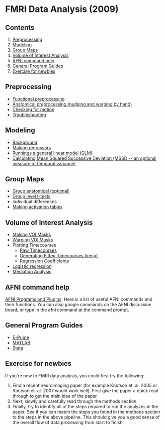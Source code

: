 # FMRI Data Analysis (2009)

## Contents
  1. [Preprocessing](#preprocessing)
  2. [Modeling](#modeling)
  3. [Group Maps](#group-maps)
  4. [Volume of Interest Analysis](#VOI-analysis)
  5. [AFNI command help](#AFNI)
  6. [General Program Guides](#program-guides)
  7. [Exercise for newbies](#newbies)

<a name='preprocessing'></a>
## Preprocessing
  - [Functional preprocessing](preprocessing/functional-preprocessing.md)
  - [Anatomical preprocessing (nudging and warping by hand)](preprocessing/anatomical-preprocessing.md)
  - [Checking for motion](preprocessing/checking-for-motion.md)
  - [Troubleshooting](preprocessing/troubleshooting.md)

<a name='modeling'></a>
## Modeling
  - [Background](modeling/background.md)
  - [Making regressors](modeling/making-regressors.md)
  - [Runnings a general linear model (GLM)](modeling/glm.md)
  - [Calculating Mean Squared Successive Deviation (MSSD -- an optional measure of temporal variance)](modeling/mssd.md)

<a name='group-maps'></a>
## Group Maps
  - [Group anatomical (optional)](group-maps/group-anatomical.md)
  - [Group level t-tests](group-maps/group-level-t-tests.md)
  - Individual differences
  - [Making activation tables](group-maps/making-activation-tables.md)

<a name='VOI-analysis'></a>
## Volume of Interest Analysis
  - [Making VOI Masks](voi-analysis/making-voi-masks.md)
  - [Warping VOI Masks](voi-analysis/warping-voi-masks.md)
  - Plotting Timecourses
      - [Raw Timecourses]()
      - [Generating Fitted Timecourses (iresp)]()
      - [Regression Coefficients]()
  - [Logistic regression]()
  - [Mediation Analysis]()

<a name='AFNI'></a>
## AFNI command help
[AFNI Programs and Plugins](): Here is a list of useful AFNI commands and their functions. You can also google commands on the AFNI discussion board, or type in the afni command at the command prompt.

<a name='program-guides'></a>
## General Program Guides
  - [E-Prime]()
  - [MATLAB]()
  - [Stata]()

<a name='newbies'></a>
## Exercise for newbies
If you're new to FMRI data analysis, you could first try the following: 
  1. Find a recent neuroimaging paper (for example Knutson et. al. 2005 or Knutson et. al. 2007 would work well). First give the paper a quick read through to get the main idea of the paper. 
  2. Next, slowly and carefully read through the methods section. 
  3. Finally, try to identify all of the steps required to run the analyzes in the paper. See if you can match the steps you found in the methods section to the steps in the above pipeline. 
This should give you a good sense of the overall flow of data processing from start to finish.
